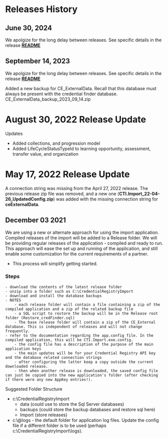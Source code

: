 # Releases History
## June 30, 2024
We apolgize for the long delay between releases. 
See specific details in the release [**README**](https://github.com/CredentialEngine/Import_From_Registry/blob/master/release/2024-06-30/readme.md)

## September 14, 2023
We apolgize for the long delay between releases. 
See specific details in the release [**README**](https://github.com/CredentialEngine/Import_From_Registry/blob/master/release/2023-09-13/readme.md)

Added a new backup for CE_ExternalData. Recall that this database must always be present with the credential finder database.
	CE_ExternalData_backup_2023_09_14.zip

# August 30, 2022 Release Update
Updates
- Added collections, and progression model
- Added LifeCycleStatusTypeId to learning opportunity, assessment, transfer value, and organization

# May 17, 2022 Release Update
A connection string was missing from the April 27, 2022 release. 
The previous release zip file was removed, and a new one (**CTI.Import_22-04-26_UpdatedConfig.zip**) was added with the missing connection string for **ceExternalData**.
 
## December 03 2021
We are using a new or alternate approach for using the import application. 
Compiled releases of the import will be added to a Release folder. 
We will be providing regular releases of the application - compiled and ready to run. 
This approach will ease the set up and running of the application, and still enable some customization for the current requirements of a partner. 

- This process will simplify getting started.
### Steps
	- download the contents of the latest release folder
	- unzip into a folder such as C:\CredentialRegistryImport
	- download and install the database backups
	- NOTES	
		- each release folder will contain a file containing a zip of the compiled application and a zip of the related backup file
		- a SQL script to restore the backup will be in the Release root folder (Restore_credFinder.sql)
		- The base release folder will contain a zip of the CE_External database. This is independent of releases and will not change frequently.  
	- refer to the documentation regarding the app.config file. In the compiled application, this will be CTI.Import.exe.config.
		- the config file has a description of the purpose of the main application keys
		- the main updates will be for your Credential Registry API key and the database related connection strings
		- after configuring the latter keep a copy outside the current downloaded release. 
		- then when another release is downloaded, the saved config file can just be copied into the new application's folder (after checking if there were any new AppKey entries!). 

Suggested Folder Structure
- c:\CredentialRegistryImport
  - data	(could use to store the Sql Server databases)
  - backups 	(could store the backup databases and restore sql here)
  -  Import 	(store releases)
- c:\\@logs - the default folder for application log files. Update the config file if a different folder is to be used (perhaps c:\CredentialRegistryImport\logs).



